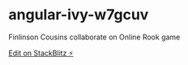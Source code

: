 # angular-ivy-w7gcuv

Finlinson Cousins collaborate on Online Rook game

[Edit on StackBlitz ⚡️](https://stackblitz.com/edit/angular-ivy-w7gcuv)